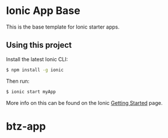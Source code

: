 Ionic App Base
=====================

This is the base template for Ionic starter apps.

## Using this project

Install the latest Ionic CLI:

```bash
$ npm install -g ionic
```

Then run:

```bash
$ ionic start myApp
```

More info on this can be found on the Ionic [Getting Started](http://ionicframework.com/docs/v2/getting-started/) page.
# btz-app
